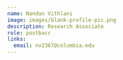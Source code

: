 ```yaml
---
name: Nandan Vithlani
image: images/blank-profile-pic.png
description: Research Associate
role: postbacc
links:
  email: nv2367@columbia.edu
---
```

